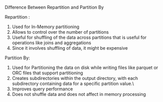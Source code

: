 Difference Between Repartition and Partition By

Repartition :
1. Used for In-Memory partitioning
2. Allows to control over the number of partitions
3. Useful for shuffling of the data across partitions that is useful for operations like joins and aggregations
4. Since it involves shuffling of data, it might be expensive

Partition By:
1. Used for Partitioning the data on disk while writing files like parquet or ORC files that support partitioning
2. Creates subdirectories within the output directory, with each subdirectory containing data for a specific partition value.\
3. Improves query performance
4. Does not shuffle data and does not affect in memory processing


